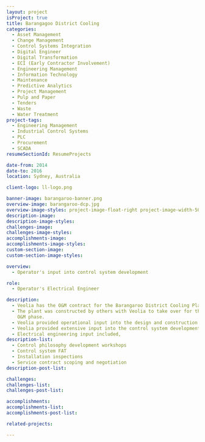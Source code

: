 ```yaml
---
layout: project
isProject: true
title: Barangagoo District Cooling
categories:
  - Asset Management
  - Change Management
  - Control Systems Integration
  - Digital Engineer
  - Digital Transformation
  - ECI (Early Contractor Involvement)
  - Engineering Management
  - Information Technology
  - Maintenance
  - Predictive Analytics
  - Project Management
  - Pulp and Paper
  - Tenders
  - Waste
  - Water Treatment
project-tags:
  - Engineering Management
  - Industrial Control Systems  
  - PLC
  - Procurement
  - SCADA
resumeSectionId: ResumeProjects

date-from: 2014
date-to: 2016
location: Sydney, Australia

client-logo: ll-logo.png

banner-image: barangaroo-banner.png
overview-image: barangaroo-dcp.jpg
overview-image-styles: project-image-float-right project-image-width-50
description-image:
description-image-styles:
challenges-image:
challenges-image-styles:
accomplishments-image:
accomplishments-image-styles:
custom-section-image:
custom-section-image-styles:

overview:
  - Operator's input into control system development

role:
  - Operator's Electrical Engineer

description:
  - Veolia has the O&M contract for the Barangaroo District Cooling Plant.
  - The plant was constructed by others with Veolia to take over for the
    O&M phase.
  - Veolia provided operational input into the design and construction.
  - Veolia provided extensive input into the control system development.
  - Electrical engineering input included,
description-list:
  - Control philosophy development workshops
  - Control system FAT
  - Installation inspections
  - Service contract scoping and negotiation
description-post-list:

challenges:
challenges-list:    
challenges-post-list:    

accomplishments:
accomplishments-list:    
accomplishments-post-list:    

related-projects:

---
```

